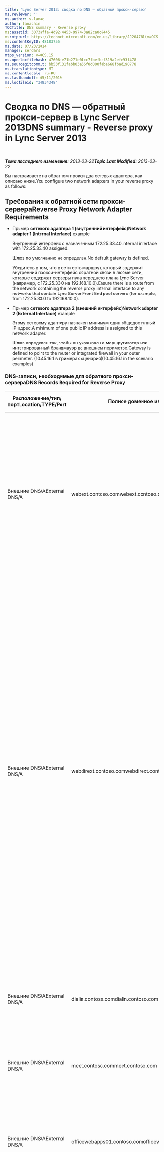 ```yaml
---
title: 'Lync Server 2013: сводка по DNS — обратный прокси-сервер'
ms.reviewer: ''
ms.author: v-lanac
author: lanachin
TOCTitle: DNS summary - Reverse proxy
ms:assetid: 3073affa-4d92-4453-9974-3a82ca0c6445
ms:mtpsurl: https://technet.microsoft.com/en-us/library/JJ204781(v=OCS.15)
ms:contentKeyID: 48183755
ms.date: 07/23/2014
manager: serdars
mtps_version: v=OCS.15
ms.openlocfilehash: 47606fe71b271e01cc7fbefbcf319a2efe93f478
ms.sourcegitcommit: bb53f131fabb03a66f0d000f8ba668fbad190778
ms.translationtype: MT
ms.contentlocale: ru-RU
ms.lasthandoff: 05/11/2019
ms.locfileid: "34834348"
---
```

<div data-xmlns="http://www.w3.org/1999/xhtml">

<div class="topic" data-xmlns="http://www.w3.org/1999/xhtml" data-msxsl="urn:schemas-microsoft-com:xslt" data-cs="http://msdn.microsoft.com/en-us/">

<div data-asp="http://msdn2.microsoft.com/asp">

# <a name="dns-summary---reverse-proxy-in-lync-server-2013"></a><span data-ttu-id="5b3e6-102">Сводка по DNS — обратный прокси-сервер в Lync Server 2013</span><span class="sxs-lookup"><span data-stu-id="5b3e6-102">DNS summary - Reverse proxy in Lync Server 2013</span></span>

</div>

<div id="mainSection">

<div id="mainBody">

<span> </span>

<span data-ttu-id="5b3e6-103">_**Тема последнего изменения:** 2013-03-22_</span><span class="sxs-lookup"><span data-stu-id="5b3e6-103">_**Topic Last Modified:** 2013-03-22_</span></span>

<span data-ttu-id="5b3e6-104">Вы настраиваете на обратном прокси два сетевых адаптера, как описано ниже.</span><span class="sxs-lookup"><span data-stu-id="5b3e6-104">You configure two network adapters in your reverse proxy as follows:</span></span>

<div>

## <a name="reverse-proxy-network-adapter-requirements"></a><span data-ttu-id="5b3e6-105">Требования к обратной сети прокси-сервера</span><span class="sxs-lookup"><span data-stu-id="5b3e6-105">Reverse Proxy Network Adapter Requirements</span></span>

  - <span data-ttu-id="5b3e6-106">Пример **сетевого адаптера 1 (внутренний интерфейс)**</span><span class="sxs-lookup"><span data-stu-id="5b3e6-106">**Network adapter 1 (Internal Interface)** example</span></span>
    
    <span data-ttu-id="5b3e6-107">Внутренний интерфейс с назначенным 172.25.33.40.</span><span class="sxs-lookup"><span data-stu-id="5b3e6-107">Internal interface with 172.25.33.40 assigned.</span></span>
    
    <span data-ttu-id="5b3e6-108">Шлюз по умолчанию не определен.</span><span class="sxs-lookup"><span data-stu-id="5b3e6-108">No default gateway is defined.</span></span>
    
    <span data-ttu-id="5b3e6-109">Убедитесь в том, что в сети есть маршрут, который содержит внутренний прокси-интерфейс обратной связи в любые сети, которые содержат серверы пула переднего плана Lync Server (например, с 172.25.33.0 на 192.168.10.0).</span><span class="sxs-lookup"><span data-stu-id="5b3e6-109">Ensure there is a route from the network containing the reverse proxy internal interface to any networks that contain Lync Server Front End pool servers (for example, from 172.25.33.0 to 192.168.10.0).</span></span>

  - <span data-ttu-id="5b3e6-110">Пример **сетевого адаптера 2 (внешний интерфейс)**</span><span class="sxs-lookup"><span data-stu-id="5b3e6-110">**Network adapter 2 (External Interface)** example</span></span>
    
    <span data-ttu-id="5b3e6-111">Этому сетевому адаптеру назначен минимум один общедоступный IP-адрес.</span><span class="sxs-lookup"><span data-stu-id="5b3e6-111">A minimum of one public IP address is assigned to this network adapter.</span></span>
    
    <span data-ttu-id="5b3e6-112">Шлюз определен так, чтобы он указывал на маршрутизатор или интегрированный брандмауэр во внешнем периметре.</span><span class="sxs-lookup"><span data-stu-id="5b3e6-112">Gateway is defined to point to the router or integrated firewall in your outer perimeter.</span></span> <span data-ttu-id="5b3e6-113">(10.45.16.1 в примерах сценария)</span><span class="sxs-lookup"><span data-stu-id="5b3e6-113">(10.45.16.1 in the scenario examples)</span></span>

### <a name="dns-records-required-for-reverse-proxy"></a><span data-ttu-id="5b3e6-114">DNS-записи, необходимые для обратного прокси-сервера</span><span class="sxs-lookup"><span data-stu-id="5b3e6-114">DNS Records Required for Reverse Proxy</span></span>

<table>
<colgroup>
<col style="width: 25%" />
<col style="width: 25%" />
<col style="width: 25%" />
<col style="width: 25%" />
</colgroup>
<thead>
<tr class="header">
<th><span data-ttu-id="5b3e6-115">Расположение/тип/порт</span><span class="sxs-lookup"><span data-stu-id="5b3e6-115">Location/TYPE/Port</span></span></th>
<th><span data-ttu-id="5b3e6-116">Полное доменное имя</span><span class="sxs-lookup"><span data-stu-id="5b3e6-116">FQDN</span></span></th>
<th><span data-ttu-id="5b3e6-117">IP-адрес</span><span class="sxs-lookup"><span data-stu-id="5b3e6-117">IP address</span></span></th>
<th><span data-ttu-id="5b3e6-118">Карты и примечания</span><span class="sxs-lookup"><span data-stu-id="5b3e6-118">Maps to/comments</span></span></th>
</tr>
</thead>
<tbody>
<tr class="odd">
<td><p><span data-ttu-id="5b3e6-119">Внешние DNS/A</span><span class="sxs-lookup"><span data-stu-id="5b3e6-119">External DNS/A</span></span></p></td>
<td><p><span data-ttu-id="5b3e6-120">webext.contoso.com</span><span class="sxs-lookup"><span data-stu-id="5b3e6-120">webext.contoso.com</span></span></p></td>
<td><p><span data-ttu-id="5b3e6-121">Назначенный прослушиватель для внешних опубликованных ресурсов</span><span class="sxs-lookup"><span data-stu-id="5b3e6-121">Assigned listener for externally published resources</span></span></p></td>
<td><p><span data-ttu-id="5b3e6-122">Внешние веб-службы из внутреннего развертывания.</span><span class="sxs-lookup"><span data-stu-id="5b3e6-122">External web services from the internal deployment.</span></span> <span data-ttu-id="5b3e6-123">Дополнительные записи можно определять и создавать для всех пулов и отдельных серверов для любого домена SIP, который будет использовать этот прокси-сервер, а также с определенными внешними веб-службами.</span><span class="sxs-lookup"><span data-stu-id="5b3e6-123">Additional records can be defined and created for all pools and single servers for any SIP domain that will use this reverse proxy, and has defined external web services.</span></span></p></td>
</tr>
<tr class="even">
<td><p><span data-ttu-id="5b3e6-124">Внешние DNS/A</span><span class="sxs-lookup"><span data-stu-id="5b3e6-124">External DNS/A</span></span></p></td>
<td><p><span data-ttu-id="5b3e6-125">webdirext.contoso.com</span><span class="sxs-lookup"><span data-stu-id="5b3e6-125">webdirext.contoso.com</span></span></p></td>
<td><p><span data-ttu-id="5b3e6-126">Назначенный прослушиватель для внешних опубликованных ресурсов</span><span class="sxs-lookup"><span data-stu-id="5b3e6-126">Assigned listener for externally published resources</span></span></p></td>
<td><p><span data-ttu-id="5b3e6-127">Внешние веб-службы для режиссеров и пулов режиссеров в развертывании.</span><span class="sxs-lookup"><span data-stu-id="5b3e6-127">External web services for the Directors or Director pools in your deployment.</span></span> <span data-ttu-id="5b3e6-128">Вы можете определить любое количество режиссеров, для которых есть разные директора, которые могут быть связаны с другими доменами SIP.</span><span class="sxs-lookup"><span data-stu-id="5b3e6-128">You can define as many Directors as there are distinct Directors, of which may be associated with other SIP domains.</span></span></p>
<div>

> [!IMPORTANT]  
> <span data-ttu-id="5b3e6-129">Определение DNS-записей для и публикации режиссеров не является ни интерфейсным пулом, ни решением режиссера.</span><span class="sxs-lookup"><span data-stu-id="5b3e6-129">Defining the DNS records for and publishing the Directors is not an either the Front End pool or the Director decision.</span></span> <span data-ttu-id="5b3e6-130">Если вы используете режиссеров, вы должны определить и опубликовать внешний веб-службы "режиссер" и "пул на стороне переднего плана".</span><span class="sxs-lookup"><span data-stu-id="5b3e6-130">You must define and publish both the Director and the Front End pool external web services if you are using Directors.</span></span> <span data-ttu-id="5b3e6-131">Конкретные типы трафика (для проверки подлинности и других применений) будут отправлены в директории сначала, если она определена в топологии.</span><span class="sxs-lookup"><span data-stu-id="5b3e6-131">Specific traffic types (for authentication and other uses) will be sent to the Director first, if it is defined in the topology.</span></span>


</div></td>
</tr>
<tr class="odd">
<td><p><span data-ttu-id="5b3e6-132">Внешние DNS/A</span><span class="sxs-lookup"><span data-stu-id="5b3e6-132">External DNS/A</span></span></p></td>
<td><p><span data-ttu-id="5b3e6-133">dialin.contoso.com</span><span class="sxs-lookup"><span data-stu-id="5b3e6-133">dialin.contoso.com</span></span></p></td>
<td><p><span data-ttu-id="5b3e6-134">Назначенный прослушиватель для внешних опубликованных ресурсов</span><span class="sxs-lookup"><span data-stu-id="5b3e6-134">Assigned listener for externally published resources</span></span></p></td>
<td><p><span data-ttu-id="5b3e6-135">Внешний вход в Конференц-связь с телефонным подключением</span><span class="sxs-lookup"><span data-stu-id="5b3e6-135">Dial-in conferencing published externally</span></span></p></td>
</tr>
<tr class="even">
<td><p><span data-ttu-id="5b3e6-136">Внешние DNS/A</span><span class="sxs-lookup"><span data-stu-id="5b3e6-136">External DNS/A</span></span></p></td>
<td><p><span data-ttu-id="5b3e6-137">meet.contoso.com</span><span class="sxs-lookup"><span data-stu-id="5b3e6-137">meet.contoso.com</span></span></p></td>
<td><p><span data-ttu-id="5b3e6-138">Назначенный прослушиватель для внешних опубликованных ресурсов</span><span class="sxs-lookup"><span data-stu-id="5b3e6-138">Assigned listener for externally published resources</span></span></p></td>
<td><p><span data-ttu-id="5b3e6-139">Конференции, опубликованные извне</span><span class="sxs-lookup"><span data-stu-id="5b3e6-139">Conferences published externally</span></span></p></td>
</tr>
<tr class="odd">
<td><p><span data-ttu-id="5b3e6-140">Внешние DNS/A</span><span class="sxs-lookup"><span data-stu-id="5b3e6-140">External DNS/A</span></span></p></td>
<td><p><span data-ttu-id="5b3e6-141">officewebapps01.contoso.com</span><span class="sxs-lookup"><span data-stu-id="5b3e6-141">officewebapps01.contoso.com</span></span></p></td>
<td><p><span data-ttu-id="5b3e6-142">Назначенный прослушиватель для сервера Office Web Apps</span><span class="sxs-lookup"><span data-stu-id="5b3e6-142">Assigned listener for Office Web Apps Server</span></span></p></td>
<td><p><span data-ttu-id="5b3e6-143">Сервер Office Web Apps, развернутый внутренне или на периметре, и опубликованный для внешнего клиентского доступа</span><span class="sxs-lookup"><span data-stu-id="5b3e6-143">Office Web Apps Server deployed internally or in the perimeter, and published for external client access</span></span></p></td>
</tr>
<tr class="even">
<td><p><span data-ttu-id="5b3e6-144">Внешние DNS/A</span><span class="sxs-lookup"><span data-stu-id="5b3e6-144">External DNS/A</span></span></p></td>
<td><p><span data-ttu-id="5b3e6-145">lyncdiscover.contoso.com</span><span class="sxs-lookup"><span data-stu-id="5b3e6-145">lyncdiscover.contoso.com</span></span></p></td>
<td><p><span data-ttu-id="5b3e6-146">Назначенный прослушиватель для внешних опубликованных ресурсов</span><span class="sxs-lookup"><span data-stu-id="5b3e6-146">Assigned listener for externally published resources</span></span></p></td>
<td><p><span data-ttu-id="5b3e6-147">Lync обнаружение внешней записи для внешних опубликованных автообнаружения и включает мобильные и веб-приложения Microsoft Lync Web App и планировщик</span><span class="sxs-lookup"><span data-stu-id="5b3e6-147">Lync Discover External record for externally published AutoDiscover, and includes Mobility, Microsoft Lync Web App, and scheduler Web app</span></span></p></td>
</tr>
</tbody>
</table>


</div>

</div>

<span> </span>

</div>

</div>

</div>

